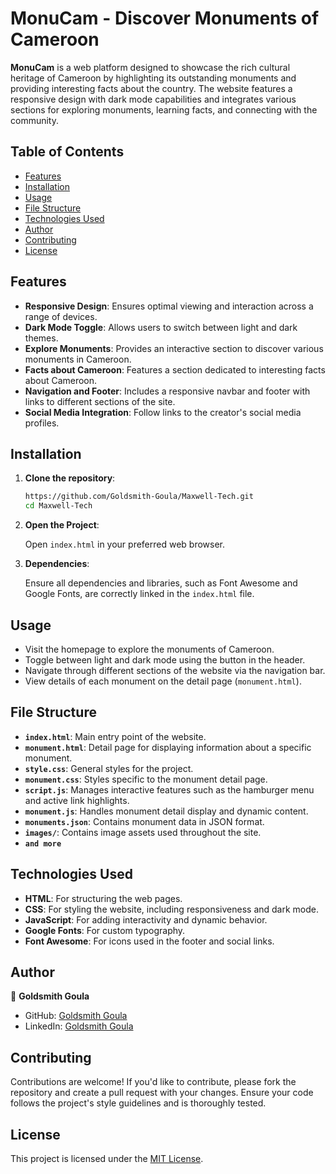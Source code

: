 # MonuCam - Discover Monuments of Cameroon

**MonuCam** is a web platform designed to showcase the rich cultural heritage of Cameroon by highlighting its outstanding monuments and providing interesting facts about the country. The website features a responsive design with dark mode capabilities and integrates various sections for exploring monuments, learning facts, and connecting with the community.

## Table of Contents

- [Features](#features)
- [Installation](#installation)
- [Usage](#usage)
- [File Structure](#file-structure)
- [Technologies Used](#technologies-used)
- [Author](#author)
- [Contributing](#contributing)
- [License](#license)

## Features

- **Responsive Design**: Ensures optimal viewing and interaction across a range of devices.
- **Dark Mode Toggle**: Allows users to switch between light and dark themes.
- **Explore Monuments**: Provides an interactive section to discover various monuments in Cameroon.
- **Facts about Cameroon**: Features a section dedicated to interesting facts about Cameroon.
- **Navigation and Footer**: Includes a responsive navbar and footer with links to different sections of the site.
- **Social Media Integration**: Follow links to the creator's social media profiles.

## Installation

1. **Clone the repository**:

    ```sh
   https://github.com/Goldsmith-Goula/Maxwell-Tech.git
    cd Maxwell-Tech
    ```

2. **Open the Project**:

    Open `index.html` in your preferred web browser.

3. **Dependencies**:

    Ensure all dependencies and libraries, such as Font Awesome and Google Fonts, are correctly linked in the `index.html` file.

## Usage

- Visit the homepage to explore the monuments of Cameroon.
- Toggle between light and dark mode using the button in the header.
- Navigate through different sections of the website via the navigation bar.
- View details of each monument on the detail page (`monument.html`).

## File Structure

- **`index.html`**: Main entry point of the website.
- **`monument.html`**: Detail page for displaying information about a specific monument.
- **`style.css`**: General styles for the project.
- **`monument.css`**: Styles specific to the monument detail page.
- **`script.js`**: Manages interactive features such as the hamburger menu and active link highlights.
- **`monument.js`**: Handles monument detail display and dynamic content.
- **`monuments.json`**: Contains monument data in JSON format.
- **`images/`**: Contains image assets used throughout the site.
- **`and more`**

## Technologies Used

- **HTML**: For structuring the web pages.
- **CSS**: For styling the website, including responsiveness and dark mode.
- **JavaScript**: For adding interactivity and dynamic behavior.
- **Google Fonts**: For custom typography.
- **Font Awesome**: For icons used in the footer and social links.

## Author

👤 **Goldsmith Goula**

- GitHub: [Goldsmith Goula](https://github.com/Goldsmith-Goula)
- LinkedIn: [Goldsmith Goula](https://www.linkedin.com/in/tchouala-goula-ii-goldsmith-245313246?utm_source=share&utm_campaign=share_via&utm_content=profile&utm_medium=android_app)

## Contributing

Contributions are welcome! If you'd like to contribute, please fork the repository and create a pull request with your changes. Ensure your code follows the project's style guidelines and is thoroughly tested.

## License

This project is licensed under the [MIT License](./MIT.md).
